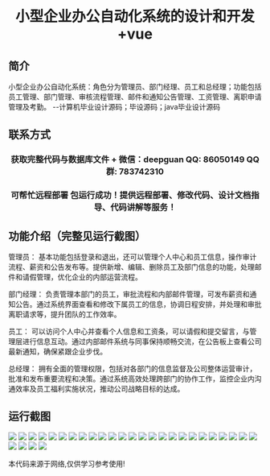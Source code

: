 <p><h1 align="center">小型企业办公自动化系统的设计和开发+vue</h1></p>

## 简介
小型企业办公自动化系统：角色分为管理员、部门经理、员工和总经理；功能包括员工管理、部门管理、审核流程管理、邮件和通知公告管理、工资管理、离职申请管理及考勤。    --计算机毕业设计源码；毕设源码；java毕业设计源码


## 联系方式
<p><h3 align="center">获取完整代码与数据库文件 + 微信：deepguan QQ: 86050149 QQ群: 783742310</h3></p>
<p><h3 align="center">可帮忙远程部署 包运行成功！提供远程部署、修改代码、设计文档指导、代码讲解等服务！</h3></p>

## 功能介绍（完整见运行截图）
管理员： 基本功能包括登录和退出，还可以管理个人中心和员工信息，操作审计流程、薪资和公告发布等。提供新增、编辑、删除员工及部门信息的功能，处理邮件和请假管理，优化企业的内部运营流程。

部门经理： 负责管理本部门的员工，审批流程和内部邮件管理，可发布薪资和通知公告。通过系统界面查看和修改下属员工的信息，协调日程安排，并处理和审批离职请求等，提升团队的工作效率。

员工： 可以访问个人中心并查看个人信息和工资条，可以请假和提交留言，与管理层进行信息互动。通过内部邮件系统与同事保持顺畅交流，在公告板上查看公司最新通知，确保紧跟企业步伐。

总经理： 拥有全面的管理权限，包括对各部门的信息监督及公司整体运营审计，批准和发布重要流程和决策。通过系统高效处理跨部门的协作工作，监控企业内沟通效率及员工福利实施状况，推动公司战略目标的达成。


## 运行截图
![](https://bs-1329754181.cos.ap-shanghai.myqcloud.com/ssm/SmallBusinessOfficeAutomationSystem/img/001.jpg)
![](https://bs-1329754181.cos.ap-shanghai.myqcloud.com/ssm/SmallBusinessOfficeAutomationSystem/img/002.jpg)
![](https://bs-1329754181.cos.ap-shanghai.myqcloud.com/ssm/SmallBusinessOfficeAutomationSystem/img/003.jpg)
![](https://bs-1329754181.cos.ap-shanghai.myqcloud.com/ssm/SmallBusinessOfficeAutomationSystem/img/004.jpg)
![](https://bs-1329754181.cos.ap-shanghai.myqcloud.com/ssm/SmallBusinessOfficeAutomationSystem/img/005.jpg)
![](https://bs-1329754181.cos.ap-shanghai.myqcloud.com/ssm/SmallBusinessOfficeAutomationSystem/img/006.jpg)
![](https://bs-1329754181.cos.ap-shanghai.myqcloud.com/ssm/SmallBusinessOfficeAutomationSystem/img/007.jpg)
![](https://bs-1329754181.cos.ap-shanghai.myqcloud.com/ssm/SmallBusinessOfficeAutomationSystem/img/008.jpg)
![](https://bs-1329754181.cos.ap-shanghai.myqcloud.com/ssm/SmallBusinessOfficeAutomationSystem/img/009.jpg)
![](https://bs-1329754181.cos.ap-shanghai.myqcloud.com/ssm/SmallBusinessOfficeAutomationSystem/img/010.jpg)
![](https://bs-1329754181.cos.ap-shanghai.myqcloud.com/ssm/SmallBusinessOfficeAutomationSystem/img/011.jpg)
![](https://bs-1329754181.cos.ap-shanghai.myqcloud.com/ssm/SmallBusinessOfficeAutomationSystem/img/012.jpg)
![](https://bs-1329754181.cos.ap-shanghai.myqcloud.com/ssm/SmallBusinessOfficeAutomationSystem/img/013.jpg)
![](https://bs-1329754181.cos.ap-shanghai.myqcloud.com/ssm/SmallBusinessOfficeAutomationSystem/img/014.jpg)
![](https://bs-1329754181.cos.ap-shanghai.myqcloud.com/ssm/SmallBusinessOfficeAutomationSystem/img/015.jpg)
![](https://bs-1329754181.cos.ap-shanghai.myqcloud.com/ssm/SmallBusinessOfficeAutomationSystem/img/016.jpg)
![](https://bs-1329754181.cos.ap-shanghai.myqcloud.com/ssm/SmallBusinessOfficeAutomationSystem/img/017.jpg)
![](https://bs-1329754181.cos.ap-shanghai.myqcloud.com/ssm/SmallBusinessOfficeAutomationSystem/img/018.jpg)
![](https://bs-1329754181.cos.ap-shanghai.myqcloud.com/ssm/SmallBusinessOfficeAutomationSystem/img/019.jpg)
![](https://bs-1329754181.cos.ap-shanghai.myqcloud.com/ssm/SmallBusinessOfficeAutomationSystem/img/020.jpg)
![](https://bs-1329754181.cos.ap-shanghai.myqcloud.com/ssm/SmallBusinessOfficeAutomationSystem/img/021.jpg)
![](https://bs-1329754181.cos.ap-shanghai.myqcloud.com/ssm/SmallBusinessOfficeAutomationSystem/img/022.jpg)
![](https://bs-1329754181.cos.ap-shanghai.myqcloud.com/ssm/SmallBusinessOfficeAutomationSystem/img/023.jpg)
![](https://bs-1329754181.cos.ap-shanghai.myqcloud.com/ssm/SmallBusinessOfficeAutomationSystem/img/024.jpg)
![](https://bs-1329754181.cos.ap-shanghai.myqcloud.com/ssm/SmallBusinessOfficeAutomationSystem/img/025.jpg)
![](https://bs-1329754181.cos.ap-shanghai.myqcloud.com/ssm/SmallBusinessOfficeAutomationSystem/img/026.jpg)
![](https://bs-1329754181.cos.ap-shanghai.myqcloud.com/ssm/SmallBusinessOfficeAutomationSystem/img/027.jpg)
![](https://bs-1329754181.cos.ap-shanghai.myqcloud.com/ssm/SmallBusinessOfficeAutomationSystem/img/028.jpg)
![](https://bs-1329754181.cos.ap-shanghai.myqcloud.com/ssm/SmallBusinessOfficeAutomationSystem/img/029.jpg)

<p>本代码来源于网络,仅供学习参考使用!</p>
